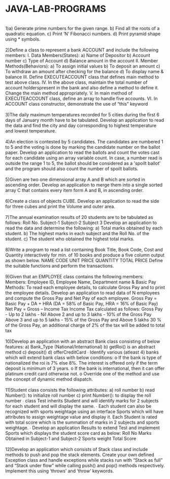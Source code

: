 # JAVA-LAB-PROGRAMS
<br>
1)a) Generate prime numbers for the given range. 
  b) Find all the roots of a quadratic equation.   
  c) Print ‘N’ Fibonacci numbers. 
  d) Print pyramid shape using * symbols.
<br>
<br>
2)Define a class to represent a bank ACCOUNT and include the following  members: 
  I. Data Members(States): 
  a) Name of Depositor 
  b) Account number 
  c) Type of Account 
  d) Balance amount in the account 
  II. Member Methods(Behaviors): 
  a) To assign initial values  
  b) To deposit an amount  
  c) To withdraw an amount after checking for the balance 
  d) To display name & balance 
  III. Define EXECUTEACCOUNT class that defines main method to test  above class. 
  IV. In the above class, maintain the total number of account holderspresent in the bank and also define a method to define it. Change the  main method appropriately. 
  V. In main method of EXECUTEACCOUNT class, define an array to  handle five accounts. 
  VI. In ACCOUNT class constructor, demonstrate the use of “this”  keyword
<br>
<br>
3)The daily maximum temperatures recorded for 5 cities during the first 6 days  of January month have to be tabulated. Develop an application to read the  data and find the city and day corresponding to highest temperature and  lowest temperature.
<br>
<br>
4)An election is contested by 5 candidates. The candidates are numbered 1 to 5  and the voting is done by marking the candidate number on the ballot paper.  Develop an application to read the ballots and count the votes cast for each  candidate using an array variable count. In case, a number read is outside the  range 1 to 5, the ballot should be considered as a 'spoilt ballot' and the  program should also count the number of spoilt ballots.
<br>
<br>
5)Given are two one dimensional array A and B which are sorted in ascending  order. Develop an application to merge them into a single sorted array C that  contains every item form A and B, in ascending order.
<br>
<br>
6)Create a class of objects CUBE. Develop an application to read the side for  three cubes and print the Volume and outer area.
<br>
<br>
7)The annual examination results of 20 students are to be tabulated as follows: Roll No. Subject-1 Subject-2 Subject 3 Develop an application to read the data and determine the following: a) Total marks obtained by each student. 
b) The highest marks in each subject and the Roll No. of the student.
c) The student who obtained the highest total marks.
<br>
<br>
8)Write a program to read a list containing Book Title, Book Code, Cost and  Quantity interactively for min. of 10 books and produce a five column output  as shown below. 
NAME CODE UNIT PRICE QUANTITY TOTAL PRICE Define the suitable functions and perform the transactions.
<br>
<br>
9)Given that an EMPLOYEE class contains the following members: Members: Employee ID, Employee Name, Department name & Basic Pay Methods: To read each employee details, to calculate Gross Pay and to print  the employee details. Develop an application to read data of N employees  and compute the Gross Pay and Net Pay of each employee. 
Gross Pay = Basic Pay + DA + HRA (DA = 58% of Basic Pay, HRA =  16% of Basic Pay) 
Net Pay = Gross – Income Tax 
Income Tax calculated as follows: 
Gross Pay - Up to 2 lakhs - Nil  
Above 2 and up to 3 lakhs - 10% of the Gross Pay
Above 3 and up to 5 lakhs - 15% of the Gross Pay and  
Above 5 lakhs 30 % of the Gross Pay, an additional charge of 2% of the tax  will be added to total tax
<br>
<br>
10)Develop an application with an abstract Bank class consisting of below  features: 
a) Bank_Type (National/International) 
b) getRoi() is an abstract method 
c) deposit() 
d) offerCreditCard 
∙ Identify various (atleast 4) banks which will extend bank class with below  conditions: 
o If the bank is type of nationalized the roi is 7% else 8%. The interest is  offered only if the term deposit is minimum of 3 years. 
o If the bank is international, then it can offer platinum credit card  otherwise not. 
o Override one of the method and use the concept of dynamic method  dispatch.
<br>
<br>
11)Student class consists the following attributes: 
a) roll number 
b) read Number(): to initialize roll number 
c) print Number(): to display the roll number 
∙ class Test inherits Student and will identify marks for 2 subjects for each  student and will display the same. 
∙ Each student can also be recognized with sports weightage using an  interface Sports which will have attributes to assign weightage value and  display it. Each Student is rated with total score which is the summation of  marks in 2 subjects and sports weightage. 
∙ Develop an application Results to extend Test and implement Sports  which displays the student score card as below: 
Roll No 
Marks Obtained in Subject-1 and Subject-2 
Sports weight 
Total Score 
<br>
<br>
12)Develop an application which consists of Stack class and include methods to  push and pop the stack elements. Create your own defined Exception class  and handle exceptions while stacks run with “Stack as full” and “Stack under  flow” while calling push() and pop() methods respectively. Implement this  using ‘throws’ and ‘throw’ keywords.









